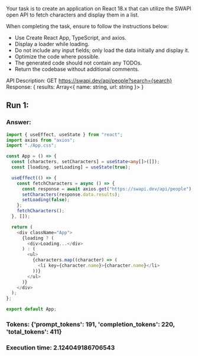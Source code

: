Your task is to create an application on React 18.x that can utilize the SWAPI open API to fetch characters and display them in a list.

When completing the task, ensure to follow the instructions below:
- Use Create React App, TypeScript, and axios.
- Display a loader while loading.
- Do not include any input fields; only load the data initially and display it.
- Optimize the code where possible.
- The generated code should not contain any TODOs.
- Return the codebase without additional comments.

API Description:
GET https://swapi.dev/api/people?search={search}
Response:
{ results: Array<{ name: string, url: string }> }

## Run 1:
### Answer:
```typescript
import { useEffect, useState } from "react";
import axios from "axios";
import "./App.css";

const App = () => {
  const [characters, setCharacters] = useState<any[]>([]);
  const [loading, setLoading] = useState(true);

  useEffect(() => {
    const fetchCharacters = async () => {
      const response = await axios.get("https://swapi.dev/api/people");
      setCharacters(response.data.results);
      setLoading(false);
    };
    fetchCharacters();
  }, []);

  return (
    <div className="App">
      {loading ? (
        <div>Loading...</div>
      ) : (
        <ul>
          {characters.map((character) => (
            <li key={character.name}>{character.name}</li>
          ))}
        </ul>
      )}
    </div>
  );
};

export default App;
```
### Tokens: {'prompt_tokens': 191, 'completion_tokens': 220, 'total_tokens': 411}
### Execution time: 2.124049186706543
